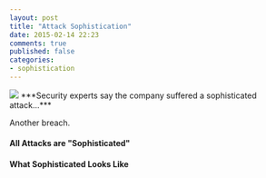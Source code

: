 ```yaml
---
layout: post
title: "Attack Sophistication"
date: 2015-02-14 22:23
comments: true
published: false
categories:
- sophistication
---
```

<img src="{{root_url}}/images/headers/sophistication.png"/>
***Security experts say the company suffered a sophisticated attack...***

Another breach. 

#### All Attacks are "Sophisticated"

#### What Sophisticated Looks Like
